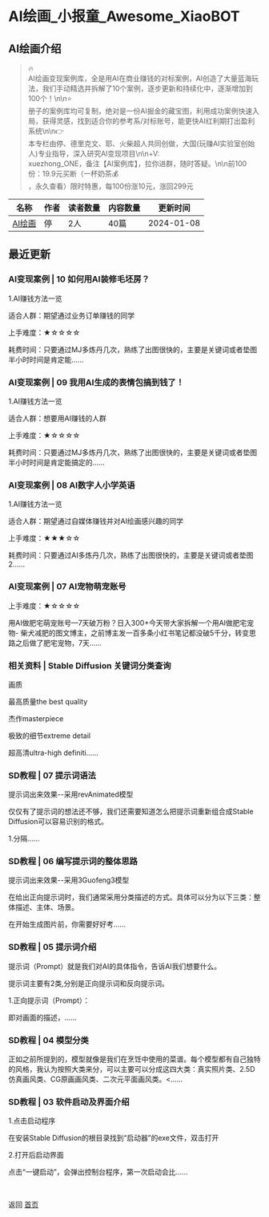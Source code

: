 # AI绘画_小报童_Awesome_XiaoBOT

## AI绘画介绍
> 🔥  
AI绘画变现案例库，全是用AI在商业赚钱的对标案例，AI创造了大量蓝海玩法，我们手动精选并拆解了10个案例，逐步更新和持续化中，逐渐增加到100个！\n\n⭐  
册子的案例库均可复制，绝对是一份AI掘金的藏宝图，利用成功案例快速入局，获得灵感，找到适合你的参考系/对标账号，能更快AI红利期打出盈利系统\n\n👉  
本专栏由停、德里克文、耶、火柴超人共同创做，大国(玩赚AI实验室创始人)专业指导，深入研究AI变现项目\n\n+V:  
xuezhong_ONE，备注【AI案例库】，拉你进群，随时答疑。\n\n前100份：19.9元买断（一杯奶茶💰  
，永久查看）限时特惠，每100份涨10元，涨回299元  
  


|名称|作者|读者数量|内容数量|更新时间|
|---|---|---|---|---|
|[AI绘画](https://xiaobot.net/p/AIaw?refer=0b133df9-27dc-423b-8101-639049001c13)|停|2人|40篇|2024-01-08|

## 最近更新
### AI变现案例 | 10 如何用AI装修毛坯房？

1.AI赚钱方法一览

适合人群：期望通过业务订单赚钱的同学

上手难度：★☆☆☆☆

耗费时间：只要通过MJ多炼丹几次，熟练了出图很快的，主要是关键词或者垫图半小时时间是肯定能......

### AI变现案例 | 09 我用AI生成的表情包搞到钱了！

1.AI赚钱方法一览

适合人群：想要用AI赚钱的人群

上手难度：★☆☆☆☆

耗费时间：只要通过MJ多炼丹几次，熟练了出图很快的，主要是关键词或者垫图半小时时间是肯定能搞定的......

### AI变现案例 | 08 AI数字人小学英语

1.AI赚钱方法一览

适合人群：期望通过自媒体赚钱并对AI绘画感兴趣的同学

上手难度：★★★☆☆

耗费时间：只要通过AI多炼丹几次，熟练了出图很快的，主要是关键词或者垫图2......

### AI变现案例 | 07 AI宠物萌宠账号

上手难度：★☆☆☆☆

用AI做肥宅萌宠账号—7天破万粉？日入300+今天带大家拆解一个用AI做肥宅宠物-
柴犬减肥的图文博主，之前博主发一百多条小红书笔记都没破5千分，转变思路之后做了肥宅宠物，7天......

### 相关资料 | Stable Diffusion 关键词分类查询

画质

最高质量the best quality

杰作masterpiece

极致的细节extreme detail

超高清ultra-high definiti......

### SD教程 | 07 提示词语法

提示词出来效果--采用revAnimated模型

仅仅有了提示词的想法还不够，我们还需要知道怎么把提示词重新组合成Stable Diffusion可以容易识别的格式。

1.分隔......

### SD教程 | 06 编写提示词的整体思路

提示词出来效果--采用3Guofeng3模型

在给出正向提示词时，我们通常采用分类描述的方式。具体可以分为以下三类：整体描述、主体、场景。

在开始生成图片前，你需要好好考......

### SD教程 | 05 提示词介绍

提示词（Prompt）就是我们对AI的具体指令，告诉AI我们想要什么。

提示词主要有2类,分别是正向提示词和反向提示词。

1.正向提示词（Prompt）：

即对画面的描述，......

### SD教程 | 04 模型分类

正如之前所提到的，模型就像是我们在烹饪中使用的菜谱。每个模型都有自己独特的风格，我认为按照大类来分，可以主要可以分成这四大类：真实照片类、2.5D仿真画风类、CG原画画风类、二次元平面画风类。<......

### SD教程 | 03 软件启动及界面介绍

1.点击启动程序

在安装Stable Diffusion的根目录找到“启动器”的exe文件，双击打开

2.打开后启动界面

点击“一键启动”，会弹出控制台程序，第一次启动会比......


<a href="https://github.com/Reno9527/awesome-xiaobot" style="color: white; text-decoration: none;">awesome-xiaobot</a>

返回 [首页](../README.md)
